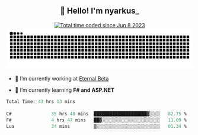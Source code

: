 <h2 align="center">👋 Hello! I'm nyarkus_</h2>
<p align="center">
  <a href="https://wakatime.com/@8f9aa332-6725-4e00-a5d9-b2317a4b74a6">
    <img src="https://wakatime.com/badge/user/8f9aa332-6725-4e00-a5d9-b2317a4b74a6.svg" alt="Total time coded since Jun 8 2023" />
  </a>
  <br>
  <img src = "https://github.com/nyarkus/nyarkus/blob/output/github-snake-dark.svg">
</p>

- 🔭 I’m currently working at [Eternal Beta](https://github.com/Kacianoki/Eternal-Beta)
<!--- 💬 Ask me about **nothing :<**-->
- 🌱 I’m currently learning **F# and ASP.NET**

<!--START_SECTION:waka-->

```fs
Total Time: 43 hrs 13 mins

C#               35 hrs 48 mins  ████████████████████▓░░░░   82.75 %
F#               4 hrs 47 mins   ██▓░░░░░░░░░░░░░░░░░░░░░░   11.09 %
Lua              34 mins         ▒░░░░░░░░░░░░░░░░░░░░░░░░   01.34 %
```

<!--END_SECTION:waka-->
